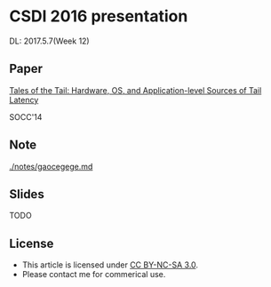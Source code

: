 # CSDI 2016 presentation

DL: 2017.5.7(Week 12)

## Paper

[Tales of the Tail: Hardware, OS, and Application-level Sources of Tail Latency](https://www.drkp.net/papers/latency-socc14.pdf)

SOCC'14

## Note

[./notes/gaocegege.md](./notes/gaocegege.md)

## Slides

TODO

## License

- This article is licensed under [CC BY-NC-SA 3.0](https://creativecommons.org/licenses/by-nc-sa/3.0/).
- Please contact me for commerical use.
